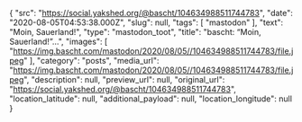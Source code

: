 {
  "src": "https://social.yakshed.org/@bascht/104634988511744783",
  "date": "2020-08-05T04:53:38.000Z",
  "slug": null,
  "tags": [
    "mastodon"
  ],
  "text": "Moin, Sauerland!",
  "type": "mastodon_toot",
  "title": "bascht: “Moin, Sauerland!”…",
  "images": [
    "https://img.bascht.com/mastodon/2020/08/05//104634988511744783/file.jpeg"
  ],
  "category": "posts",
  "media_url": "https://img.bascht.com/mastodon/2020/08/05//104634988511744783/file.jpeg",
  "description": null,
  "preview_url": null,
  "original_url": "https://social.yakshed.org/@bascht/104634988511744783",
  "location_latitude": null,
  "additional_payload": null,
  "location_longitude": null
}